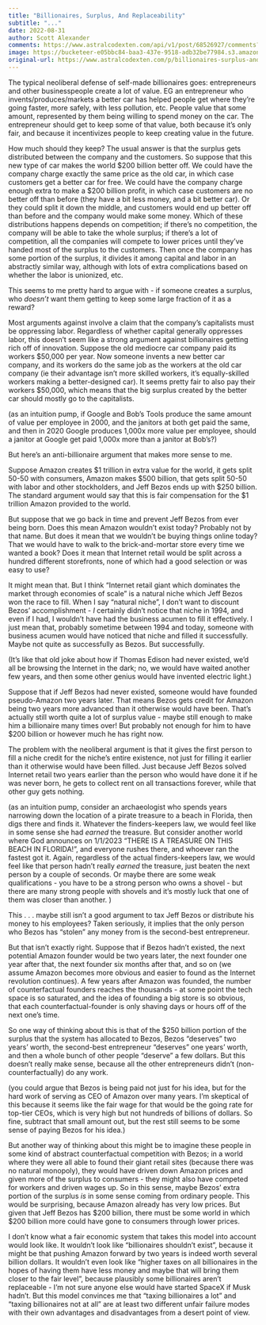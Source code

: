 ```yaml
---
title: "Billionaires, Surplus, And Replaceability"
subtitle: "..."
date: 2022-08-31
author: Scott Alexander
comments: https://www.astralcodexten.com/api/v1/post/68526927/comments?&all_comments=true
image: https://bucketeer-e05bbc84-baa3-437e-9518-adb32be77984.s3.amazonaws.com/public/images/616f8b93-2090-4d3b-b3fe-136fb2bff23e_1024x1024.png
original-url: https://www.astralcodexten.com/p/billionaires-surplus-and-replaceability
---
```

The typical neoliberal defense of self-made billionaires goes: entrepreneurs and other businesspeople create a lot of value. EG an entrepreneur who invents/produces/markets a better car has helped people get where they’re going faster, more safely, with less pollution, etc. People value that some amount, represented by them being willing to spend money on the car. The entrepreneur should get to keep some of that value, both because it’s only fair, and because it incentivizes people to keep creating value in the future.

How much should they keep? The usual answer is that the surplus gets distributed between the company and the customers. So suppose that this new type of car makes the world $200 billion better off. We could have the company charge exactly the same price as the old car, in which case customers get a better car for free. We could have the company charge enough extra to make a $200 billion profit, in which case customers are no better off than before (they have a bit less money, and a bit better car). Or they could split it down the middle, and customers would end up better off than before and the company would make some money. Which of these distributions happens depends on competition; if there’s no competition, the company will be able to take the whole surplus; if there’s a lot of competition, all the companies will compete to lower prices until they’ve handed most of the surplus to the customers. Then once the company has some portion of the surplus, it divides it among capital and labor in an abstractly similar way, although with lots of extra complications based on whether the labor is unionized, etc.

This seems to me pretty hard to argue with - if someone creates a surplus, who _doesn’t_ want them getting to keep some large fraction of it as a reward?

Most arguments against involve a claim that the company’s capitalists must be oppressing labor. Regardless of whether capital generally oppresses labor, this doesn’t seem like a strong argument against billionaires getting rich off of innovation. Suppose the old mediocre car company paid its workers $50,000 per year. Now someone invents a new better car company, and its workers do the same job as the workers at the old car company (ie their advantage isn’t more skilled workers, it’s equally-skilled workers making a better-designed car). It seems pretty fair to also pay their workers $50,000, which means that the big surplus created by the better car should mostly go to the capitalists.

(as an intuition pump, if Google and Bob’s Tools produce the same amount of value per employee in 2000, and the janitors at both get paid the same, and then in 2020 Google produces 1,000x more value per employee, should a janitor at Google get paid 1,000x more than a janitor at Bob’s?)

But here’s an anti-billionaire argument that makes more sense to me.

Suppose Amazon creates $1 trillion in extra value for the world, it gets split 50-50 with consumers, Amazon makes $500 billion, that gets split 50-50 with labor and other stockholders, and Jeff Bezos ends up with $250 billion. The standard argument would say that this is fair compensation for the $1 trillion Amazon provided to the world.

But suppose that we go back in time and prevent Jeff Bezos from ever being born. Does this mean Amazon wouldn’t exist today? Probably not by that name. But does it mean that we wouldn’t be buying things online today? That we would have to walk to the brick-and-mortar store every time we wanted a book? Does it mean that Internet retail would be split across a hundred different storefronts, none of which had a good selection or was easy to use?

It might mean that. But I think “Internet retail giant which dominates the market through economies of scale” is a natural niche which Jeff Bezos won the race to fill. When I say “natural niche”, I don’t want to discount Bezos’ accomplishment - _I_ certainly didn’t notice that niche in 1994, and even if I had, I wouldn’t have had the business acumen to fill it effectively. I just mean that, probably sometime between 1994 and today, someone with business acumen would have noticed that niche and filled it successfully. Maybe not quite as successfully as Bezos. But successfully.

(It’s like that old joke about how if Thomas Edison had never existed, we’d all be browsing the Internet in the dark; no, we would have waited another few years, and then some other genius would have invented electric light.)

Suppose that if Jeff Bezos had never existed, someone would have founded pseudo-Amazon two years later. That means Bezos gets credit for Amazon being two years more advanced than it otherwise would have been. That’s actually still worth quite a lot of surplus value - maybe still enough to make him a billionaire many times over! But probably not enough for him to have $200 billion or however much he has right now.

The problem with the neoliberal argument is that it gives the first person to fill a niche credit for the niche’s entire existence, not just for filling it earlier than it otherwise would have been filled. Just because Jeff Bezos solved Internet retail two years earlier than the person who would have done it if he was never born, he gets to collect rent on all transactions forever, while that other guy gets nothing.

(as an intuition pump, consider an archaeologist who spends years narrowing down the location of a pirate treasure to a beach in Florida, then digs there and finds it. Whatever the finders-keepers law, we would feel like in some sense she had _earned_ the treasure. But consider another world where God announces on 1/1/2023 “THERE IS A TREASURE ON THIS BEACH IN FLORIDA!”, and everyone rushes there, and whoever ran the fastest got it. Again, regardless of the actual finders-keepers law, we would feel like that person hadn’t really _earned_ the treasure, just beaten the next person by a couple of seconds. Or maybe there are some weak qualifications - you have to be a strong person who owns a shovel - but there are many strong people with shovels and it’s mostly luck that one of them was closer than another. )

This . . . maybe still isn’t a good argument to tax Jeff Bezos or distribute his money to his employees? Taken seriously, it implies that the only person who Bezos has “stolen” any money from is the second-best entrepreneur.

But that isn’t exactly right. Suppose that if Bezos hadn’t existed, the next potential Amazon founder would be two years later, the next founder one year after that, the next founder six months after that, and so on (we assume Amazon becomes more obvious and easier to found as the Internet revolution continues). A few years after Amazon was founded, the number of counterfactual founders reaches the thousands - at some point the tech space is so saturated, and the idea of founding a big store is so obvious, that each counterfactual-founder is only shaving days or hours off of the next one’s time. 

So one way of thinking about this is that of the $250 billion portion of the surplus that the system has allocated to Bezos, Bezos “deserves” two years’ worth, the second-best entrepreneur “deserves” one years’ worth, and then a whole bunch of other people “deserve” a few dollars. But this doesn’t really make sense, because all the other entrepreneurs didn’t (non-counterfactually) do any work.

(you could argue that Bezos is being paid not just for his idea, but for the hard work of serving as CEO of Amazon over many years. I’m skeptical of this because it seems like the fair wage for that would be the going rate for top-tier CEOs, which is very high but not hundreds of billions of dollars. So fine, subtract that small amount out, but the rest still seems to be some sense of paying Bezos for his idea.)

But another way of thinking about this might be to imagine these people in some kind of abstract counterfactual competition with Bezos; in a world where they were all able to found their giant retail sites (because there was no natural monopoly), they would have driven down Amazon prices and given more of the surplus to consumers - they might also have competed for workers and driven wages up. So in this sense, maybe Bezos’ extra portion of the surplus _is_ in some sense coming from ordinary people. This would be surprising, because Amazon already has very low prices. But given that Jeff Bezos has $200 billion, there must be some world in which $200 billion more could have gone to consumers through lower prices.

I don’t know what a fair economic system that takes this model into account would look like. It wouldn’t look like “billionaires shouldn’t exist”, because it might be that pushing Amazon forward by two years is indeed worth several billion dollars. It wouldn’t even look like “higher taxes on all billionaires in the hopes of having them have less money and maybe that will bring them closer to the fair level”, because plausibly some billionaires aren’t replaceable - I’m not sure anyone else would have started SpaceX if Musk hadn’t. But this model convinces me that “taxing billionaires a lot” and “taxing billionaires not at all” are at least two different unfair failure modes with their own advantages and disadvantages from a desert point of view.
